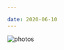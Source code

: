 ```yaml
---

date: 2020-06-10
---
```

![photos](https://user-images.githubusercontent.com/66754720/84444020-c4d47900-ac0e-11ea-871b-15e6acaf7ddd.jpg)

